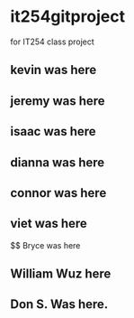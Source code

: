 # it254gitproject
for IT254 class project

## kevin was here
## jeremy was here
## isaac was here
## dianna was here
## connor was here
## viet was here
$$ Bryce was here
## William Wuz here
## Don S. Was here.
